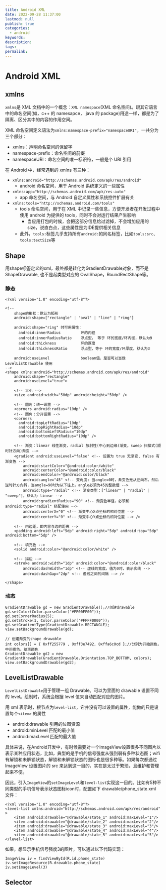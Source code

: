 ```yaml
---
title: Android XML
date: 2022-09-28 11:37:00
lastmod: null
publish: true
categories: 
  - android
keywords: 
description:
tags: 
permalink:
---
```


# Android XML

## xmlns
```xmlns```是 XML 文档中的一个概念：```XML namespace```(XML 命名空间)。跟其它语言中的命名空间(如，c++ 的 namesapce， java 的 package)用途一样，都是为了隔离、区分其中的内容的作用空间。

XML 命名空间定义语法为```xmlns:namespace-prefix="namespaceURI"```，一共分为三个部分：
- xmlns：声明命名空间的保留字
- namespace-prefix：命名空间的前缀
- namespaceURI：命名空间的唯一标识符，一般是个 URI 引用

在 Android 中，经常遇到的 xmlns 有三种：
- ```xmlns:android="http://schemas.android.com/apk/res/android"```
  + android 命名空间，用于 Android 系统定义的一些属性 
- ```xmlns:app="http://schemas.android.com/apk/res-auto"```
  + app 命名空间，与 Android 自定义属性和系统控件扩展有关
- ```xmlns:tools="http://schemas.android.com/tools"```
  + tools 命名空间，用于在 XML 中记录一些信息，方便开发者在开发过程中使用 android 为提供的 tools，同时不会对运行结果产生影响
    - 当应用打包的时候，会把这部分信息给过滤掉，不会增加应用的 size，说直白点，这些属性是为IDE提供相关信息
  + 此外，```tools:```标签几乎支持所有```android:```的同名标签，比如```tools:src```、```tools:textSize```等

## Shape 
用shape标签定义的xml，最终都是转化为GradientDrawable对象，而不是ShapeDrawable, 也不是起类型对应的 OvalShape，RoundRectShape等。

### 静态
```
<?xml version="1.0" encoding="utf-8"?>

<!-- 
    shape的形状：默认为矩形
    android:shape=["rectangle" | "oval" | "line" | "ring"]
    
    android:shape="ring" 时可用属性：
      android:innerRadius         环的内径
      android:innerRadiusRatio    浮点型， 等于 环的宽度/环内径，默认为9
      android:thickness           环的厚度
      android:thicknessRatio      浮点型，等于 环的宽度/环厚度，默认为3

    android:useLevel              boolean值，是否可以当做 LevelListDrawable 使用
-->
<shape xmlns:android="http://schemas.android.com/apk/res/android" 
    android:shape="rectangle"
    android:useLevel="true">

    <!-- 大小 -->
    <size android:width="50dp" android:height="50dp" />

    <!-- 圆角：统一设置 -->
    <corners android:radius="10dp" /> 
    <!-- 圆角：分开设置 -->
    <corners 
      android:topLeftRadius="10dp"
      android:topRightRadius="10dp"
      android:bottomLeftRadius="10dp"
      android:bottomRightRadius="10dp" />

    <!-- 渐变：linear 线性渐变，radial 放射性(中心到边缘)渐变，sweep 扫描式(顺时针方向)渐变 -->
    <gradient android:useLevel="false" <!-- 设置为 true 无渐变, false 有渐变色 -->
        android:startColor="@android:color/white"
        android:centerColor="@android:color/black"
        android:endColor="@android:color/black"
        android:angle="45" <!-- 变角度: 当angle=0时，渐变色是从左向右。然后逆时针方向转，当angle=90时为从下往上。angle必须为45的整数倍 -->
        android:type="radial" <!-- 渐变类型：["linear" | "radial" | "sweep"]，默认为 linear -->
        android:gradientRadius="90" <!-- 渐变色半径，必须和 android:type="radial" 搭配使用 -->
        android:centerX="0" <!-- 渐变中心X点坐标的相对位置 -->
        android:centerY="0" <!-- 渐变中心Y点坐标的相对位置 --> />

    <!-- 内边距，即内容与边的距离 -->
    <padding android:left="5dp" android:right="5dp" android:top="5dp" android:bottom="5dp" />
    
    <!-- 填充色 -->
    <solid android:color="@android:color/white" />
    
    <!-- 描边 -->
    <stroke android:width="1dp" android:color="@android:color/black"
        android:dashWidth="1dp" <!-- 虚线的宽度。值为0时，表示实线 -->
        android:dashGap="2dp" <!-- 虚线之间的间隔 --> />

</shape>
```
### 动态

```
GradientDrawable gd = new GradientDrawable();//创建drawable
gd.setColor(Color.parseColor("#FF00FF00"));
gd.setCornerRadius(5);
gd.setStroke(1, Color.parseColor("#FFFF0000"));
gd.setGradientType(GradientDrawable.RECTANGLE);
view.setBackgroundDrawable(gd);

// 创建渐变的shape drawable
int colors[] = { 0xff255779 , 0xff3e7492, 0xffa6c0cd };//分别为开始颜色，中间夜色，结束颜色
GradientDrawable gd2 = new GradientDrawable(GradientDrawable.Orientation.TOP_BOTTOM, colors);
view.setBackgroundDrawable(gd2);
```

## LevelListDrawable
```LevelListDrawable```用于管理一组 Drawable。可以为里面的 drawable 设置不同的 level。绘制时，系统会根据 level 值来自动匹配对应的图片。

用 xml 表示时，根节点为```level-list```，它并没有可以设置的属性，能做的只是设置每个```<item>``` 的属性
- android:drawable	引用的位图资源
- android:minLevel	匹配的最小值
- android:maxLevel	匹配的最大值

具体来说，在Android开发中，有时候需要对一个ImageView设置很多不同图片以表示某种应用状态，比如，典型的是手机的信号强度从强到弱有多种状态图；wifi有解锁和未解锁状态，解锁和未解锁状态的图标也是很多种等。如果每次都通过 ImageView 设置图片的 src 来达到这一目的，实在是太过于繁琐，且维护和管理起来不便。

因此，引入```ImageView```的```setImageLevel```和```level-list```实现这一目的。比如有5种不同类型的手机信号表示状态图标icon时，配置如下 drawable/phone_state.xml 文件：
``` 
<?xml version="1.0" encoding="utf-8"?>
<level-list xmlns:android="http://schemas.android.com/apk/res/android" >
    <item android:drawable="@drawable/state_1" android:maxLevel="1"/>
    <item android:drawable="@drawable/state_2" android:maxLevel="2"/>
    <item android:drawable="@drawable/state_3" android:maxLevel="3"/>
    <item android:drawable="@drawable/state_4" android:maxLevel="4"/>
    <item android:drawable="@drawable/state_5" android:maxLevel="5"/>
</level-list>
```
如果，想显示手机信号强度3的图片，可以通过以下代码实现：
```
ImageView iv = findViewById(R.id.phone_state)
iv.setImageResource(R.drawable.phone_state)
iv.setImageLevel(3)
```

## Selector
